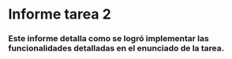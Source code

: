 Informe tarea 2
==============
### Este informe detalla como se logró implementar las funcionalidades detalladas en el enunciado de la tarea.

